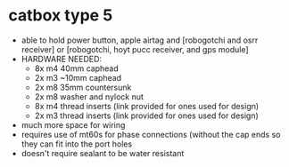 # catbox type 5
   - able to hold power button, apple airtag and [robogotchi and osrr receiver] or [robogotchi, hoyt pucc receiver, and gps module]
   - HARDWARE NEEDED: 
      - 8x m4 40mm caphead
      - 2x m3 ~10mm caphead
      - 2x m8 35mm countersunk
      - 2x m8 washer and nylock nut
      - 8x m4 thread inserts (link provided for ones used for design) 
      - 2x m3 thread inserts (link provided for ones used for design)
   - much more space for wiring
   - requires use of mt60s for phase connections (without the cap ends so they can fit into the port holes
   - doesn't require sealant to be water resistant

